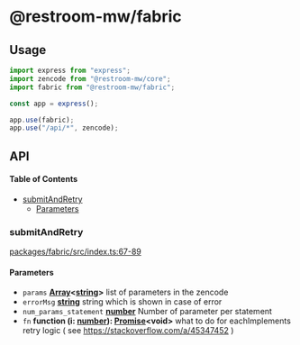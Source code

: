 # @restroom-mw/fabric

## Usage

```js
import express from "express";
import zencode from "@restroom-mw/core";
import fabric from "@restroom-mw/fabric";

const app = express();

app.use(fabric);
app.use("/api/*", zencode);
```

## API

<!-- Generated by documentation.js. Update this documentation by updating the source code. -->

#### Table of Contents

*   [submitAndRetry](#submitandretry)
    *   [Parameters](#parameters)

### submitAndRetry

[packages/fabric/src/index.ts:67-89](https://github.com/dyne/restroom-mw/blob/fa95735ca50c7ee972a0a3eafca5d756733565f9/packages/fabric/src/index.ts#L67-L89 "Source code on GitHub")

#### Parameters

*   `params` **[Array](https://developer.mozilla.org/docs/Web/JavaScript/Reference/Global_Objects/Array)<[string](https://developer.mozilla.org/docs/Web/JavaScript/Reference/Global_Objects/String)>** list of parameters in the zencode
*   `errorMsg` **[string](https://developer.mozilla.org/docs/Web/JavaScript/Reference/Global_Objects/String)** string which is shown in case of error
*   `num_params_statement` **[number](https://developer.mozilla.org/docs/Web/JavaScript/Reference/Global_Objects/Number)** Number of parameter per statement
*   `fn` **function (i: [number](https://developer.mozilla.org/docs/Web/JavaScript/Reference/Global_Objects/Number)): [Promise](https://developer.mozilla.org/docs/Web/JavaScript/Reference/Global_Objects/Promise)\<void>** what to do for eachImplements retry logic ( see <https://stackoverflow.com/a/45347452> )
